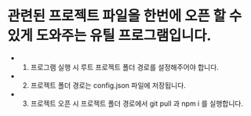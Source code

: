 # 관련된 프로젝트 파일을 한번에 오픈 할 수 있게 도와주는 유틸 프로그램입니다.

- 1. 프로그램 실행 시 루트 프로젝트 폴더 경로를 설정해주어야 합니다.
- 2. 프로젝트 폴더 경로는 config.json 파일에 저장됩니다.
- 3. 프로젝트 오픈 시 프로젝트 폴더 경로에서 git pull 과 npm i 를 실행합니다.
